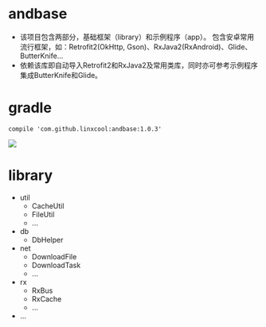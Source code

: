 # andbase

* 该项目包含两部分，基础框架（library）和示例程序（app）。 包含安卓常用流行框架，如：Retrofit2(OkHttp, Gson)、RxJava2(RxAndroid)、Glide、ButterKnife...
* 依赖该库即自动导入Retrofit2和RxJava2及常用类库，同时亦可参考示例程序集成ButterKnife和Glide。

# gradle
```
compile 'com.github.linxcool:andbase:1.0.3'
```

[![](https://jitpack.io/v/linxcool/andbase.svg)](https://jitpack.io/#linxcool/andbase)

# library
* util
  * CacheUtil 
  * FileUtil
  * ...
* db
  * DbHelper
* net
  * DownloadFile
  * DownloadTask
  * ...
* rx
  * RxBus
  * RxCache
  * ...
* ...

